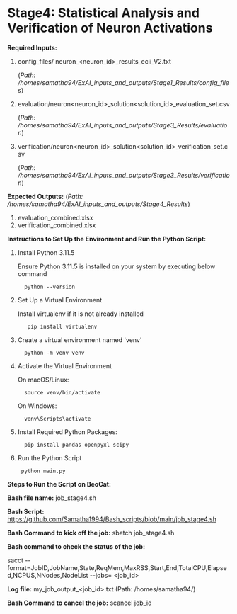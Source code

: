 # Stage4: Statistical Analysis and Verification of Neuron Activations

**Required Inputs:**
1) config_files/ neuron_<neuron_id>_results_ecii_V2.txt
   
   (_Path: /homes/samatha94/ExAI_inputs_and_outputs/Stage1_Results/config_files_)
2) evaluation/neuron<neuron_id>_solution<solution_id>_evaluation_set.csv

   (_Path: /homes/samatha94/ExAI_inputs_and_outputs/Stage3_Results/evaluation_)
3) verification/neuron<neuron_id>_solution<solution_id>_verification_set.csv

   (_Path: /homes/samatha94/ExAI_inputs_and_outputs/Stage3_Results/verification_)


**Expected Outputs:**                  (_Path: /homes/samatha94/ExAI_inputs_and_outputs/Stage4_Results_)
1) evaluation_combined.xlsx
2) verification_combined.xlsx

**Instructions to Set Up the Environment and Run the Python Script:**
1) Install Python 3.11.5

   Ensure Python 3.11.5 is installed on your system by executing below command

         python --version
   
3) Set Up a Virtual Environment

   Install virtualenv if it is not already installed
    
          pip install virtualenv
   
5) Create a virtual environment named 'venv'

         python -m venv venv
   
7) Activate the Virtual Environment

   On macOS/Linux:

         source venv/bin/activate

   On Windows:

         venv\Scripts\activate
   
9) Install Required Python Packages:

         pip install pandas openpyxl scipy
   
11) Run the Python Script

         python main.py

**Steps to Run the Script on BeoCat:**

**Bash file name:** job_stage4.sh

**Bash Script:** https://github.com/Samatha1994/Bash_scripts/blob/main/job_stage4.sh

**Bash Command to kick off the job:** sbatch job_stage4.sh

**Bash command to check the status of the job:** 

sacct --format=JobID,JobName,State,ReqMem,MaxRSS,Start,End,TotalCPU,Elapsed,NCPUS,NNodes,NodeList --jobs= <job_id>

**Log file:** my_job_output_<job_id>.txt (Path: /homes/samatha94/)

**Bash Command to cancel the job:** scancel job_id


